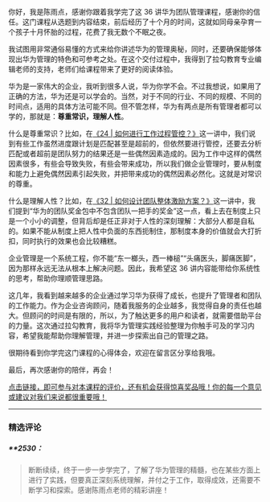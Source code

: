 <p data-nodeid="2124">你好，我是陈雨点，感谢你跟着我学完了这 36 讲华为团队管理课程，感谢你的信任。这门课程从选题到内容结束，前后经历了十个月的时间，这就如同母亲孕育一个孩子十月怀胎的过程，花费了我无数个不眠之夜。</p>





<p data-nodeid="1865">我试图用非常通俗易懂的方式来给你讲述华为的管理奥秘，同时，还要确保能够体现出华为管理的特色和可参考之处。在这个交付过程中，我得到了拉勾教育专业编辑老师的支持，老师们给课程带来了更好的阅读体验。</p>
<p data-nodeid="1866">华为是一家伟大的企业，我听到很多人说，华为你学不会。不过我想说，如果用了正确的方法，华为还是可以学会的。当然，对于不同的行业、不同的规模、不同的时间点，适用的具体方法可能不同。但不管怎样，华为有两点是所有管理者都可以学的，那就是：<strong data-nodeid="1882">尊重常识，理解人性</strong>。</p>
<p data-nodeid="1867">什么是尊重常识？比如，在<a href="https://kaiwu.lagou.com/course/courseInfo.htm?courseId=555&amp;sid=20-h5Url-0&amp;buyFrom=2&amp;pageId=1pz4#/detail/pc?id=5390&amp;fileGuid=xxQTRXtVcqtHK6j8" data-nodeid="1886">《24 | 如何进行工作过程管控？》</a>这一讲中，我们说到有些工作虽然进度跟计划是匹配甚至是超前的，但依然要进行管控，还要去分析匹配或者超前是团队努力的结果还是一些偶然因素造成的。因为工作中这样的偶然因素很多，有些会导致失败，有些会带来成功，所以我们做企业管理时，要从制度和能力上避免偶然因素引起失败，并把带来成功的偶然因素必然化。这就是对常识的尊重。</p>
<p data-nodeid="1868">什么是理解人性？比如，在<a href="https://kaiwu.lagou.com/course/courseInfo.htm?courseId=555&amp;sid=20-h5Url-0&amp;buyFrom=2&amp;pageId=1pz4#/detail/pc?id=5398&amp;fileGuid=xxQTRXtVcqtHK6j8" data-nodeid="1891">《32 | 如何设计团队整体激励方案？》</a>这一讲中，我们提到“华为的团队奖金包中不包含团队一把手的奖金”这一点，看上去在制度上只是一个小小的调整，但背后却是任正非对于人性的深刻理解：大部分人都是自私的。如果不能从制度上把人性中负面的东西扼制住，那制度本身的价值就会大打折扣，同时执行的效果也会比较糟糕。</p>
<p data-nodeid="1869">企业管理是一个系统工程，你不能“东一榔头，西一棒槌”“头痛医头，脚痛医脚”，因为那样永远无法从根本上解决问题。因此，我希望这 36 讲内容能带给你系统性的思考，帮助你理顺管理思路。</p>
<p data-nodeid="1870">这几年，我看到越来越多的企业通过学习华为获得了成长，也提升了管理者和团队的工作能力。作为企业咨询顾问，随着我服务的企业越多，我觉得自身的责任也越大。但顾问的时间是有限的，所以，为了触达更多的用户和读者，就需要借助平台的力量。这次通过拉勾教育，我将华为管理实践经验整理为你触手可及的学习内容，希望我能帮助你理解管理，并进一步探索出自己的管理之路。</p>
<p data-nodeid="1871">很期待看到你学完这门课程的心得体会，欢迎在留言区分享给我哦。</p>
<p data-nodeid="1872">最后，再次感谢你的陪伴，再会！</p>
<p data-nodeid="1873"><a href="https://wj.qq.com/s2/8229163/2f3e/?fileGuid=xxQTRXtVcqtHK6j8" data-nodeid="1899">点击链接，即可参与对本课程的评价，还有机会获得惊喜奖品哦！你的每一个意见或建议对我们来说都很重要哦！</a></p>

---

### 精选评论

##### **2530：
> 断断续续，终于一步一步学完了，了解了华为管理的精髓，也在某些方面上进行了实践，但要真正深刻系统理解，并付之于工作，取得成效，还需要不断学习和探索。感谢陈雨点老师的精彩讲座！

